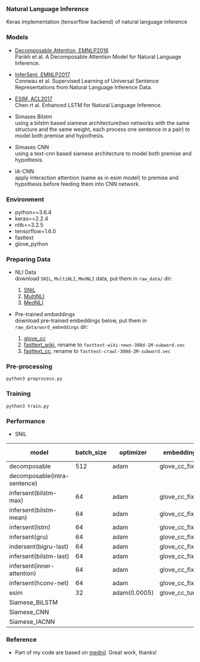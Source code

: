 ### Natural Language Inference

Keras implementation (tensorflow backend) of natural language inference

### Models

- [Decomposable Attention, EMNLP2016](https://arxiv.org/pdf/1606.01933v1.pdf)  
Parikh et al. A Decomposable Attention Model for Natural Language Inference.

- [InferSent, EMNLP2017](https://arxiv.org/pdf/1705.02364.pdf)  
Conneau et al. Supervised Learning of Universal Sentence Representations from Natural Language Inference Data.

- [ESIM, ACL2017](https://arxiv.org/pdf/1609.06038.pdf)  
Chen rt al. Enhanced LSTM for Natural Language Inference.

- Simases Bilstm  
using a bilstm based siamese architecture(two networks with the same structure and the same weight, each process one sentence in a pair) to model both premise and hypothesis.

- Simases CNN  
using a text-cnn based siamese architecture to model both premise and hypothesis.

- IA-CNN  
apply interaction attention (same as in esim model) to premise and hypothesis before feeding them into CNN network.

### Environment
- python==3.6.4
- keras==2.2.4
- nltk==3.2.5
- tensorflow=1.6.0
- fasttext
- glove_python

### Preparing Data

- NLI Data  
download `SNIL`, `MultiNLI`,  `MedNLI` data, put them in `raw_data/` dir:   
    1. [SNIL](https://nlp.stanford.edu/projects/snli/)  
    2. [MultiNLI](http://www.nyu.edu/projects/bowman/multinli/)  
    3. [MedNLI](https://jgc128.github.io/mednli/)  

- Pre-trained embeddings  
download pre-trained embeddings below, put them in `raw_data/word_embeddings` dir:  
    1. [glove_cc](http://nlp.stanford.edu/data/glove.840B.300d.zip)  
    2. [fasttext_wiki](https://dl.fbaipublicfiles.com/fasttext/vectors-english/wiki-news-300d-1M-subword.vec.zip), rename to `fasttext-wiki-news-300d-1M-subword.vec`  
    3. [fasttext_cc](https://dl.fbaipublicfiles.com/fasttext/vectors-english/crawl-300d-2M-subword.zip), rename to `fasttext-crawl-300d-2M-subword.vec`  

### Pre-processing
```
python3 preprocess.py
```

### Training
```
python3 train.py
```

### Performance

- SNIL

| model                      | batch_size | optimizer  | embedding   | train(paper)| train | dev(paper) | dev    | test(paper) | test  |train_time(1 TITAN X)|
|----------------------------|------------|------------|-------------|-------------|-------|------------|--------|-------------|-------|---------------------|
|decomposable                |   512      |   adam     |glove_cc_fix |   89.5      | 87.52 |-           |81.52   | 86.3        |81.19  |00:12:53             |
|decomposable(intra-sentence)|            |            |             |   90.5      |       |-           |        | 86.8        |       |                     |
|infersent(bilstm-max)       |   64       |   adam     |glove_cc_fix |   -	       | 90.54 |85.0        |85.43   | 84.5        |85.01  |01:28:26             |
|infersent(bilstm-mean)      |   64       |   adam     |glove_cc_fix |   -         | 87.33 |79.0        |83.62   | 78.2        |83.62  |01:14:32             |
|infersent(lstm)             |   64       |   adam     |glove_cc_fix |   -         | 92.09 |81.9        |84.20   | 80.7        |83.19  |00:53:43             |
|infersent(gru)              |   64       |   adam     |glove_cc_fix |   -         | 91.90 |82.4        |83.96   | 81.8        |83.30  |00:38:54             |
|indersent(bigru-last)       |   64       |   adam     |glove_cc_fix |   -         | 88.44 |81.3        |84.08   | 80.9        |83.64  |00:56:00             |
|infersent(bilstm-last)      |   64       |   adam     |glove_cc_fix |   -         | 89.75 |-           |84.27   | -           |83.63  |01:21:38             |
|infersent(inner-attention)  |   64       |   adam     |glove_cc_fix |   -         | 87.07 |82.3        |81.82   | 82.5        |82.23  |00:12:36             |
|infersent(hconv-net)        |   64       |   adam     |glove_cc_fix |   -         | 88.07 |83.7        |83.46   | 83.4        |83.23  |00:24:36             |
|esim                        |   32       |adam(0.0005)|glove_cc_tune|   92.6      | 90.81 | -          |87.55   | 88.0        |86.68  |11:03:31             |
|Siamese_BiLSTM              |            |            |             |   -         | 92.59 | -          |83.55   | -           |82.55  |01:45:57             |
|Siamese_CNN                 |            |            |             |   -         |
|Siamese_IACNN               |            |            |             |   -         |

### Reference

- Part of my code are based on [mednil](https://github.com/jgc128/mednli). Great work, thanks!
